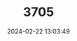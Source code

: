 ---
title: "3705"
category: "Cambarus spicatus"
draft: false
date: 2024-02-22 13:03:49
languages:
  English: ["Broad River Spiny Crayfish"]
---